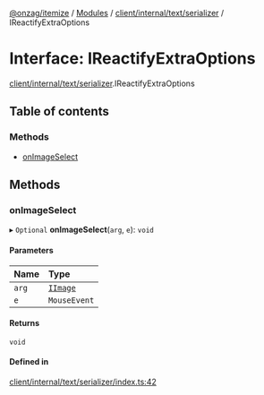 [@onzag/itemize](../README.md) / [Modules](../modules.md) / [client/internal/text/serializer](../modules/client_internal_text_serializer.md) / IReactifyExtraOptions

# Interface: IReactifyExtraOptions

[client/internal/text/serializer](../modules/client_internal_text_serializer.md).IReactifyExtraOptions

## Table of contents

### Methods

- [onImageSelect](client_internal_text_serializer.IReactifyExtraOptions.md#onimageselect)

## Methods

### onImageSelect

▸ `Optional` **onImageSelect**(`arg`, `e`): `void`

#### Parameters

| Name | Type |
| :------ | :------ |
| `arg` | [`IImage`](client_internal_text_serializer_types_image.IImage.md) |
| `e` | `MouseEvent` |

#### Returns

`void`

#### Defined in

[client/internal/text/serializer/index.ts:42](https://github.com/onzag/itemize/blob/f2f29986/client/internal/text/serializer/index.ts#L42)
